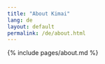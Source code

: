 ```yaml
---
title: "About Kimai"
lang: de
layout: default
permalink: /de/about.html
---
```


{% include pages/about.md %}
